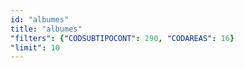 ```yaml
---
id: "albumes"
title: "albumes"
"filters": {"CODSUBTIPOCONT": 290, "CODAREAS": 16}
"limit": 10
---
```

<app-tab-bar></app-tab-bar>
<app-paginator-browser >
    <div class="small-12 columns" ng-class="{'end': $last}" ng-repeat="card in elements()">
        <app-card-simple item="card" prefix="node.href"></app-card-simple>
    </div>
</app-paginator-browser>
